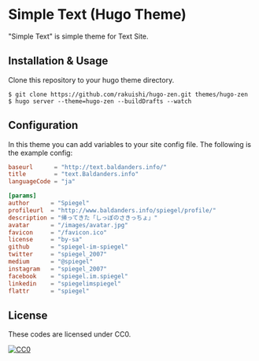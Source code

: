 # Simple Text (Hugo Theme)

"Simple Text" is simple theme for Text Site.

## Installation & Usage

Clone this repository to your hugo theme directory.

	$ git clone https://github.com/rakuishi/hugo-zen.git themes/hugo-zen
	$ hugo server --theme=hugo-zen --buildDrafts --watch

## Configuration

In this theme you can add variables to your site config file. The following is the example config:

```toml:config.toml
baseurl      = "http://text.baldanders.info/"
title        = "text.Baldanders.info"
languageCode = "ja"

[params]
author      = "Spiegel"
profileurl  = "http://www.baldanders.info/spiegel/profile/"
description = "帰ってきた「しっぽのさきっちょ」"
avatar      = "/images/avatar.jpg"
favicon     = "/favicon.ico"
license     = "by-sa"
github      = "spiegel-im-spiegel"
twitter     = "spiegel_2007"
medium      = "@spiegel"
instagram   = "spiegel_2007"
facebook    = "spiegel.im.spiegel"
linkedin    = "spiegelimspiegel"
flattr      = "spiegel"
```

## License

These codes are licensed under CC0.

[![CC0](http://i.creativecommons.org/p/zero/1.0/88x31.png "CC0")](http://creativecommons.org/publicdomain/zero/1.0/deed.ja)

